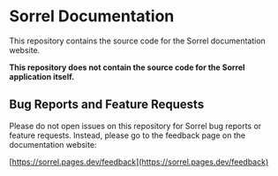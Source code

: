# Sorrel Documentation

This repository contains the source code for the Sorrel documentation website.

**This repository does not contain the source code for the Sorrel application itself.**

## Bug Reports and Feature Requests

Please do not open issues on this repository for Sorrel bug reports or feature requests. Instead, please go to the feedback page on the documentation website:

[https://sorrel.pages.dev/feedback](https://sorrel.pages.dev/feedback)
